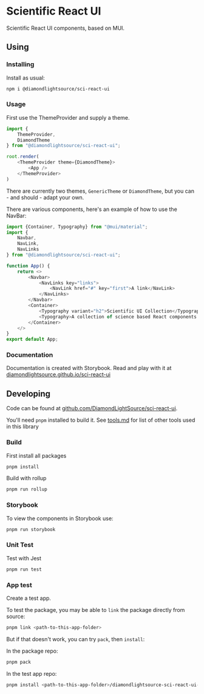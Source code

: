 Scientific React UI
===================

Scientific React UI components, based on MUI.

Using
-----

### Installing

Install as usual:

```sh
npm i @diamondlightsource/sci-react-ui
```

### Usage

First use the ThemeProvider and supply a theme.

```js
import {
	ThemeProvider,
	DiamondTheme
} from "@diamondlightsource/sci-react-ui";

root.render(
	<ThemeProvider theme={DiamondTheme}>
		<App />
	</ThemeProvider>
)
```

There are currently two themes, `GenericTheme` or `DiamondTheme`, but you can - and should - adapt your own.

There are various components, here's an example of how to use the NavBar:

```js
import {Container, Typography} from "@mui/material";
import {
	Navbar,
	NavLink,
	NavLinks
} from "@diamondlightsource/sci-react-ui";

function App() {
	return <>
		<Navbar>
			<NavLinks key="links">
				<NavLink href="#" key="first">A link</NavLink>
			</NavLinks>
		</Navbar>
		<Container>
			<Typography variant="h2">Scientific UI Collection</Typography>
			<Typography>A collection of science based React components.</Typography>
		</Container>
	</>
}
export default App;
```

### Documentation

Documentation is created with Storybook.
Read and play with it at [diamondlightsource.github.io/sci-react-ui](https://diamondlightsource.github.io/sci-react-ui/)

Developing
----------

Code can be found at [github.com/DiamondLightSource/sci-react-ui](https://github.com/DiamondLightSource/sci-react-ui).

You'll need `pnpm` installed to build it. See [tools.md](./tools.md) for list of other tools used in this library

### Build

First install all packages

```sh
pnpm install
```

Build with rollup

```sh
pnpm run rollup
```

### Storybook 

To view the components in Storybook use:

```sh
pnpm run storybook
```


### Unit Test

Test with Jest

```sh
pnpm run test
```

### App test

Create a test app.

To test the package, you may be able to `link` the package directly from source:
```sh
pnpm link <path-to-this-app-folder>
```
But if that doesn't work, you can try `pack`, then `install`:

In the package repo:
```sh
pnpm pack
```
In the test app repo:
```sh
pnpm install <path-to-this-app-folder>/diamondlightsource-sci-react-ui-0.0.1.tgz
```